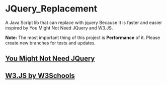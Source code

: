 # JQuery_Replacement
A Java Script lib that can replace with jquery Because It is faster and easier inspired by You Might Not Need JQuery and W3.JS.


__Note:__ The most important thing of this project is __Performance__ of it. Please create new branches for tests and updates.
## [You Might Not Need JQuery](http://youmightnotneedjquery.com/)
## [W3.JS by W3Schools](https://www.w3schools.com/w3js/)
